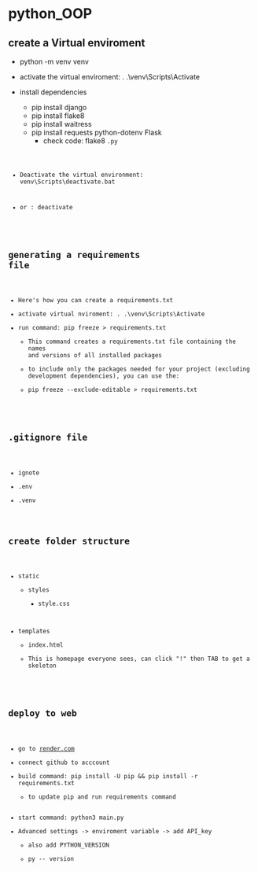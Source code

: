 # python_OOP

## create a Virtual enviroment

- python -m venv venv
- activate the virtual enviroment: . .\venv\Scripts\Activate
- install dependencies
  - pip install django
  - pip install flake8
  - pip install waitress
  - pip install requests python-dotenv Flask
    - check code: flake8 <code>.py

- Deactivate the virtual environment: venv\Scripts\deactivate.bat
- or : deactivate

## generating a requirements file

- Here's how you can create a requirements.txt
- activate virtual nviroment: . .\venv\Scripts\Activate
- run command: pip freeze > requirements.txt
  - This command creates a requirements.txt file containing the names and versions of all installed packages
  - to include only the packages needed for your project (excluding development dependencies), you can use the:
  - pip freeze --exclude-editable > requirements.txt

## .gitignore file

- ignote
- .env
- .venv

## create folder structure

- static
  - styles
    - style.css
- templates
  - index.html
  - This is homepage everyone sees, can click "!" then TAB to get a skeleton
  
## deploy to web

- go to [render.com](https://render.com/)
- connect github to acccount
- build command: pip install -U pip && pip install -r requirements.txt
  - to update pip and run requirements command
- start command: python3 main.py
- Advanced settings -> enviroment variable -> add API_key
  - also add PYTHON_VERSION
  - py -- version